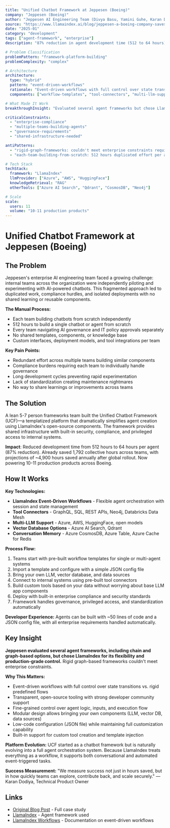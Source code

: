 ```yaml
---
title: "Unified Chatbot Framework at Jeppesen (Boeing)"
company: "Jeppesen (Boeing)"
author: "Jeppesen AI Engineering Team (Divya Basu, Yamini Guhe, Karan Dodiya)"
source: "https://www.llamaindex.ai/blog/jeppesen-a-boeing-company-saves-2-000-engineering-hours-with-unified-chat-framework-built-on"
date: "2025-01"
category: "development"
tags: ["agent-framework", "enterprise"]
description: "87% reduction in agent development time (512 to 64 hours), saving ~2,000 engineering hours"

# Problem Classification
problemPattern: "framework-platform-building"
problemComplexity: "complex"

# Architecture
architecture:
  type: "hybrid"
  pattern: "event-driven-workflows"
  rationale: "Event-driven workflows with full control over state transitions vs rigid predefined flows - flexible enough to meet enterprise constraints that graph-based frameworks couldn't handle"
  components: ["workflow-templates", "tool-connectors", "multi-llm-support", "conversation-memory"]

# What Made It Work
breakthroughInsight: "Evaluated several agent frameworks but chose LlamaIndex for flexibility over rigid graph-based options - event-driven workflows provided production-grade control that enterprise constraints demanded"

criticalConstraints:
  - "enterprise-compliance"
  - "multiple-teams-building-agents"
  - "governance-requirements"
  - "shared-infrastructure-needed"

antiPatterns:
  - "rigid-graph-frameworks: couldn't meet enterprise constraints requiring flexible state control"
  - "each-team-building-from-scratch: 512 hours duplicated effort per agent"

# Tech Stack
techStack:
  framework: "LlamaIndex"
  llmProvider: ["Azure", "AWS", "HuggingFace"]
  knowledgeRetrieval: "RAG"
  otherTools: ["Azure AI Search", "Qdrant", "CosmosDB", "Neo4j"]

# Scale
scale:
  users: 11
  volume: "10-11 production products"
---
```


# Unified Chatbot Framework at Jeppesen (Boeing)

## The Problem

Jeppesen's enterprise AI engineering team faced a growing challenge: internal teams across the organization were independently piloting and experimenting with AI-powered chatbots. This fragmented approach led to duplicated work, compliance hurdles, and isolated deployments with no shared learning or reusable components.

**The Manual Process:**
- Each team building chatbots from scratch independently
- 512 hours to build a single chatbot or agent from scratch
- Every team navigating AI governance and IT policy approvals separately
- No shared templates, components, or knowledge base
- Custom interfaces, deployment models, and tool integrations per team

**Key Pain Points:**
- Redundant effort across multiple teams building similar components
- Compliance burdens requiring each team to individually handle governance
- Long development cycles preventing rapid experimentation
- Lack of standardization creating maintenance nightmares
- No way to share learnings or improvements across teams

## The Solution

A lean 5-7 person frameworks team built the Unified Chatbot Framework (UCF)—a templatized platform that dramatically simplifies agent creation using LlamaIndex's open-source components. The framework provides shared infrastructure with built-in security, compliance, and privileged access to internal systems.

**Impact**: Reduced development time from 512 hours to 64 hours per agent (87% reduction). Already saved 1,792 collective hours across teams, with projections of ~4,900 hours saved annually after global rollout. Now powering 10-11 production products across Boeing.

## How It Works

**Key Technologies:**
- **LlamaIndex Event-Driven Workflows** - Flexible agent orchestration with session and state management
- **Tool Connectors** - GraphQL, SQL, REST APIs, Neo4j, Databricks Data Mesh
- **Multi-LLM Support** - Azure, AWS, HuggingFace, open models
- **Vector Database Options** - Azure AI Search, Qdrant
- **Conversation Memory** - Azure CosmosDB, Azure Table, Azure Cache for Redis

**Process Flow:**
1. Teams start with pre-built workflow templates for single or multi-agent systems
2. Import a template and configure with a simple JSON config file
3. Bring your own LLM, vector database, and data sources
4. Connect to internal systems using pre-built tool connectors
5. Build custom tools based on your data without worrying about base LLM app components
6. Deploy with built-in enterprise compliance and security standards
7. Framework handles governance, privileged access, and standardization automatically

**Developer Experience:** Agents can be built with ~50 lines of code and a JSON config file, with all enterprise requirements handled automatically.

## Key Insight

**Jeppesen evaluated several agent frameworks, including chain and graph-based options, but chose LlamaIndex for its flexibility and production-grade control.** Rigid graph-based frameworks couldn't meet enterprise constraints.

**Why This Matters:**
- Event-driven workflows with full control over state transitions vs. rigid predefined flows
- Transparent, open-source tooling with strong developer community support
- Fine-grained control over agent logic, inputs, and execution flow
- Modular design allows bringing your own components (LLM, vector DB, data sources)
- Low-code configuration (JSON file) while maintaining full customization capability
- Built-in support for custom tool creation and template injection

**Platform Evolution:** UCF started as a chatbot framework but is naturally evolving into a full agent orchestration system. Because LlamaIndex treats everything as a workflow, it supports both conversational and automated event-triggered tasks.

**Success Measurement:** "We measure success not just in hours saved, but in how quickly teams can explore, contribute back, and scale securely." —Karan Dodiya, Technical Product Owner

## Links

- [Original Blog Post](https://www.llamaindex.ai/blog/jeppesen-a-boeing-company-saves-2-000-engineering-hours-with-unified-chat-framework-built-on) - Full case study
- [LlamaIndex](https://www.llamaindex.ai/) - Agent framework used
- [LlamaIndex Workflows](https://docs.llamaindex.ai/en/stable/understanding/workflows/) - Documentation on event-driven workflows
